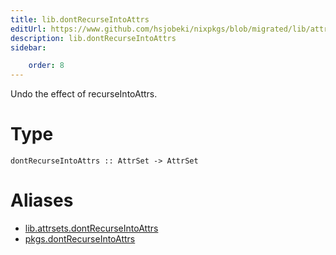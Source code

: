 ```yaml
---
title: lib.dontRecurseIntoAttrs
editUrl: https://www.github.com/hsjobeki/nixpkgs/blob/migrated/lib/attrsets.nix#L1316C5
description: lib.dontRecurseIntoAttrs
sidebar:

    order: 8
---
```


Undo the effect of recurseIntoAttrs.

# Type

```
dontRecurseIntoAttrs :: AttrSet -> AttrSet
```


# Aliases

- [lib.attrsets.dontRecurseIntoAttrs](/nix-doc-comments/reference/lib/attrsets/lib-attrsets-dontrecurseintoattrs)
- [pkgs.dontRecurseIntoAttrs](/nix-doc-comments/reference/pkgs/pkgs-dontrecurseintoattrs)


